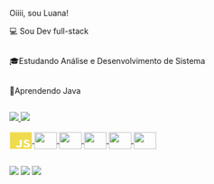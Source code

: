 Oiiii, sou Luana!

💻 Sou Dev full-stack


##
🎓Estudando Análise e Desenvolvimento de Sistema
##
📌Aprendendo Java
##

<div>
  <a href="https://github.com/Luabarbosa">
  <img height="150em" src="https://github-readme-stats.vercel.app/api?username=Luabarbosa&show_icons=true&theme=monokai&include_all_commits=true&count_private=true"/>
  <img height="150em" src="https://github-readme-stats.vercel.app/api/top-langs/?username=Luabarbosa&layout=compact&langs_count=7&theme=monokai"/>
</div>

<div style="display: inline_block"> <br>
  <img align="center" height="30" width="40" src="https://raw.githubusercontent.com/devicons/devicon/master/icons/javascript/javascript-plain.svg">
  
  <img align="center" height="30" width="40" src="https://img.shields.io/badge/HTML-239120?style=for-the-badge&logo=html5&logoColor=white">
  <img align="center" height="30" width="40" src="https://img.shields.io/badge/CSS-239120?&style=for-the-badge&logo=css3&logoColor=white">
  <img align="center" height="30" width="40" src="https://img.shields.io/badge/JavaScript-F7DF1E?style=for-the-badge&logo=javascript&logoColor=black">
  <img align="center" height="30" width="40" src="https://img.shields.io/badge/Node.js-43853D?style=for-the-badge&logo=node.js&logoColor=white">
   <img align="center" height="30" width="40" src="	https://img.shields.io/badge/Java-ED8B00?style=for-the-badge&logo=java&logoColor=white">
   
  
  
  
</div>
  
  ##
  
  
  
  <a href="https://instagram.com/luabarbosa" target="_blank"><img src="https://img.shields.io/badge/-Instagram-%23E4405F?style=for-the-badge&logo=instagram&logoColor=white" target="_blank"></a>
 	  <a href = "mailto:luabarbosaferreira@gmail.com"><img src="https://img.shields.io/badge/-Gmail-%23333?style=for-the-badge&logo=gmail&logoColor=white" target="_blank"></a>
  <a href="https://www.linkedin.com/in/luana-barbosa-ferreira/" target="_blank"><img src="https://img.shields.io/badge/-LinkedIn-%230077B5?style=for-the-badge&logo=linkedin&logoColor=white" target="_blank"></a> 

